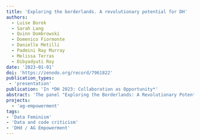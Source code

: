 ```yaml
---
title: 'Exploring the borderlands. A revolutionary potential for DH'
authors:
  - Luise Borek
  - Sarah Lang
  - Quinn Dombrowski
  - Domenico Fiormonte
  - Danielle Metilli
  - Padmini Ray Murray
  - Melissa Terras
  - Dibyadyuti Roy
date: '2023-01-01'
doi: 'https://zenodo.org/record/7961822'
publication_types:
 - 'presentation'
publication: 'In *DH 2023: Collaboration as Opportunity*'
abstract: 'The panel "Exploring the Borderlands: A Revolutionary Potential for DH" was convened as part of the ADHO Digital Humanities Conference 2023 in Graz. The panel sought to interrogate and deconstruct the self-ascribed "revolutionary" ethos of Digital Humanities (DH), particularly in the context of the broader theme of the conference, "Collaboration as Opportunity," with a special focus on "Revolutions". Grounded in international, multimodal perspectives and informed by the discourse on cultural criticism in DH, the panelists examined the latent areas for revolution within ’borderlands’ of the field (Earhart 2018).'
projects:
  - 'ag-empowerment'
tags:
- 'Data Feminism'
- 'Data and code criticism'
- 'DHd / AG Empowerment'
---
```

